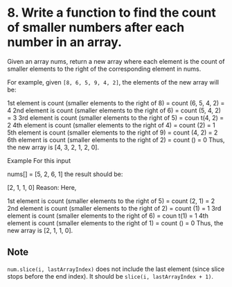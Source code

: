 # 8. Write a function to find the count of smaller numbers after each number in an array.

Given an array nums, return a new array where each element is the count of smaller elements to the right of the corresponding element in nums.

For example, given `[8, 6, 5, 9, 4, 2]`, the elements of the new array will be:

1st element is count (smaller elements to the right of 8) = count (6, 5, 4, 2) = 4
2nd element is count (smaller elements to the right of 6) = count (5, 4, 2) = 3
3rd element is count (smaller elements to the right of 5) = coun t(4, 2) = 2
4th element is count (smaller elements to the right of 4) = count (2) = 1
5th element is count (smaller elements to the right of 9) = count (4, 2) = 2
6th element is count (smaller elements to the right of 2) = count () = 0
Thus, the new array is [4, 3, 2, 1, 2, 0].

Example
For this input

nums[] = [5, 2, 6, 1]
the result should be:

[2, 1, 1, 0]
Reason: Here,

1st element is count (smaller elements to the right of 5) = count (2, 1) = 2
2nd element is count (smaller elements to the right of 2) = count (1) = 1
3rd element is count (smaller elements to the right of 6) = coun t(1) = 1
4th element is count (smaller elements to the right of 1) = count () = 0
Thus, the new array is [2, 1, 1, 0].

## Note

`num.slice(i, lastArrayIndex)` does not include the last element (since slice stops before the end index). It should be `slice(i, lastArrayIndex + 1)`.
